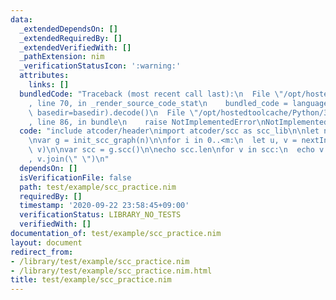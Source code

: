```yaml
---
data:
  _extendedDependsOn: []
  _extendedRequiredBy: []
  _extendedVerifiedWith: []
  _pathExtension: nim
  _verificationStatusIcon: ':warning:'
  attributes:
    links: []
  bundledCode: "Traceback (most recent call last):\n  File \"/opt/hostedtoolcache/Python/3.8.5/x64/lib/python3.8/site-packages/onlinejudge_verify/documentation/build.py\"\
    , line 70, in _render_source_code_stat\n    bundled_code = language.bundle(stat.path,\
    \ basedir=basedir).decode()\n  File \"/opt/hostedtoolcache/Python/3.8.5/x64/lib/python3.8/site-packages/onlinejudge_verify/languages/nim.py\"\
    , line 86, in bundle\n    raise NotImplementedError\nNotImplementedError\n"
  code: "include atcoder/header\nimport atcoder/scc as scc_lib\n\nlet n, m = nextInt()\n\
    \nvar g = init_scc_graph(n)\n\nfor i in 0..<m:\n  let u, v = nextInt()\n  g.add_edge(u,\
    \ v)\n\nvar scc = g.scc()\n\necho scc.len\nfor v in scc:\n  echo v.len, \" \"\
    , v.join(\" \")\n"
  dependsOn: []
  isVerificationFile: false
  path: test/example/scc_practice.nim
  requiredBy: []
  timestamp: '2020-09-22 23:58:45+09:00'
  verificationStatus: LIBRARY_NO_TESTS
  verifiedWith: []
documentation_of: test/example/scc_practice.nim
layout: document
redirect_from:
- /library/test/example/scc_practice.nim
- /library/test/example/scc_practice.nim.html
title: test/example/scc_practice.nim
---
```

